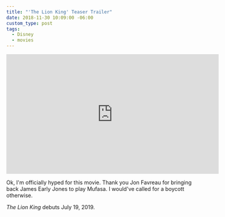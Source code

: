 ```yaml
---
title: "'The Lion King' Teaser Trailer"
date: 2018-11-30 10:09:00 -06:00
custom_type: post
tags:
  - Disney
  - movies
---
```


<div class="iframe-container">
  <iframe width="560" height="315" src="https://www.youtube-nocookie.com/embed/4CbLXeGSDxg" frameborder="0" allow="accelerometer; autoplay; encrypted-media; gyroscope; picture-in-picture" allowfullscreen></iframe>
</div>

Ok, I'm officially hyped for this movie. Thank you Jon Favreau for bringing back James Early Jones to play Mufasa. I would've called for a boycott otherwise.

_The Lion King_ debuts July 19, 2019.
